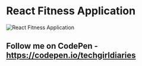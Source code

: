 # React Fitness Application

![React Fitness Application](https://i.ibb.co/xMyrsYZ/project-fitness-app.png)

## Follow me on CodePen - <https://codepen.io/techgirldiaries>

